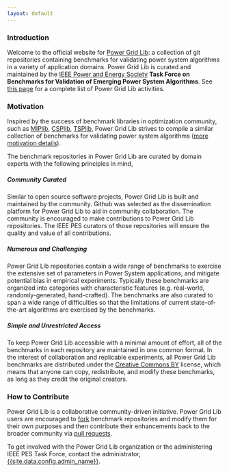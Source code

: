 ```yaml
---
layout: default
---
```


### Introduction

Welcome to the official website for [Power Grid Lib](https://github.com/power-grid-lib): a collection of git repositories containing benchmarks for validating power system algorithms in a variety of application domains.
Power Grid Lib is curated and maintained by the [IEEE Power and Energy Society](http://www.ieee-pes.org/) **Task Force on Benchmarks for Validation of Emerging Power System Algorithms**.  See [this page](activities.html) for a complete list of Power Grid Lib activities.


### Motivation

Inspired by the success of benchmark libraries in optimization community, such as [MIPlib](http://miplib.zib.de/), [CSPlib](http://www.csplib.org/), [TSPlib](http://www.iwr.uni-heidelberg.de/groups/comopt/software/TSPLIB95/), Power Grid Lib strives to compile a similar collection of benchmarks for validating power system algorithms ([more motivation details](https://www.youtube.com/watch?v=8G2iNigNvVM)).

The benchmark repositories in Power Grid Lib are curated by domain experts with the following principles in mind,

##### Community Curated

Similar to open source software projects, Power Grid Lib is built and maintained by the community.  Github was selected as the dissemination platform for Power Grid Lib to aid in community collaboration.  The community is encouraged to make contributions to Power Grid Lib repositories.  The IEEE PES curators of those repositories will ensure the quality and value of all contributions.

##### Numerous and Challenging

Power Grid Lib repositories contain a wide range of benchmarks to exercise the extensive set of parameters in Power System applications, and mitigate potential bias in empirical experiments.  Typically these benchmarks are organized into categories with characteristic features (e.g. real-world, randomly-generated, hand-crafted).  The benchmarks are also curated to span a wide range of difficulties so that the limitations of current state-of-the-art algorithms are exercised by the benchmarks.

##### Simple and Unrestricted Access

To keep Power Grid Lib accessible with a minimal amount of effort, all of the benchmarks in each repository are maintained in one common format.  In the interest of collaboration and replicable experiments, all Power Grid Lib benchmarks are distributed under the [Creative Commons BY](https://creativecommons.org/) license, which means that anyone can copy, redistribute, and modify these benchmarks, as long as they credit the original creators.


### How to Contribute

Power Grid Lib is a collaborative community-driven initiative.  Power Grid Lib users are encouraged to [fork](https://help.github.com/articles/fork-a-repo/) benchmark repositories and modify them for their own purposes and then contribute their enhancements back to the broader community via [pull requests](https://help.github.com/articles/about-pull-requests/).

To get involved with the Power Grid Lib organization or the administering IEEE PES Task Force, contact the administrator, [{{site.data.config.admin_name}}](https://github.com/{{site.data.config.admin_github_username}}).
